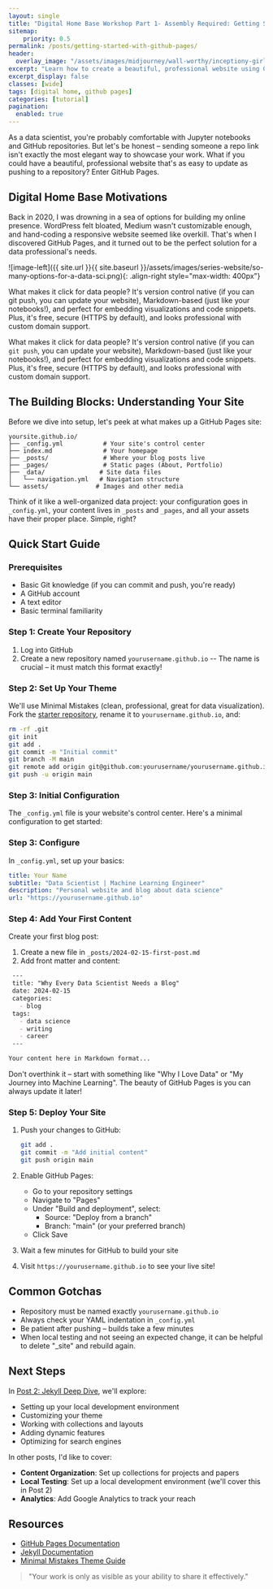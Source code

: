 ```yaml
---
layout: single
title: "Digital Home Base Workshop Part 1- Assembly Required: Getting Started with GitHub Pages"
sitemap:
    priority: 0.5
permalink: /posts/getting-started-with-github-pages/
header:
  overlay_image: "/assets/images/midjourney/wall-worthy/inceptiony-girl-central-grandiose-scifi-feel.png"
excerpt: "Learn how to create a beautiful, professional website using GitHub Pages – perfect for data professionals who love version control and markdown."
excerpt_display: false
classes: [wide]
tags: [digital home, github pages]
categories: [tutorial]
pagination: 
  enabled: true
---
```


As a data scientist, you're probably comfortable with Jupyter notebooks and GitHub repositories. But let's be honest – sending someone a repo link isn't exactly the most elegant way to showcase your work. What if you could have a beautiful, professional website that's as easy to update as pushing to a repository? Enter GitHub Pages.

## Digital Home Base Motivations

Back in 2020, I was drowning in a sea of options for building my online presence. WordPress felt bloated, Medium wasn't customizable enough, and hand-coding a responsive website seemed like overkill. That's when I discovered GitHub Pages, and it turned out to be the perfect solution for a data professional's needs.

![image-left]({{ site.url }}{{ site.baseurl }}/assets/images/series-website/so-many-options-for-a-data-sci.png){: .align-right style="max-width: 400px"} 

What makes it click for data people? It's version control native (if you can git push, you can update your website), Markdown-based (just like your notebooks!), and perfect for embedding visualizations and code snippets. Plus, it's free, secure (HTTPS by default), and looks professional with custom domain support.

What makes it click for data people? It's version control native (if you can `git push`, you can update your website), Markdown-based (just like your notebooks!), and perfect for embedding visualizations and code snippets. Plus, it's free, secure (HTTPS by default), and looks professional with custom domain support.

## The Building Blocks: Understanding Your Site

Before we dive into setup, let's peek at what makes up a GitHub Pages site:

```
yoursite.github.io/
├── _config.yml           # Your site's control center
├── index.md              # Your homepage
├── _posts/               # Where your blog posts live
├── _pages/               # Static pages (About, Portfolio)
├── _data/               # Site data files
│   └── navigation.yml   # Navigation structure
└── assets/             # Images and other media
```

Think of it like a well-organized data project: your configuration goes in `_config.yml`, your content lives in `_posts` and `_pages`, and all your assets have their proper place. Simple, right?

## Quick Start Guide

### Prerequisites
- Basic Git knowledge (if you can commit and push, you're ready)
- A GitHub account
- A text editor
- Basic terminal familiarity

### Step 1: Create Your Repository
1. Log into GitHub
2. Create a new repository named `yourusername.github.io` -- The name is crucial – it must match this format exactly!

### Step 2: Set Up Your Theme
We'll use Minimal Mistakes (clean, professional, great for data visualization). Fork the [starter repository](https://github.com/mmistakes/mm-github-pages-starter), rename it to `yourusername.github.io`, and:

```bash
rm -rf .git
git init
git add .
git commit -m "Initial commit"
git branch -M main
git remote add origin git@github.com:yourusername/yourusername.github.io.git
git push -u origin main
```


### Step 3: Initial Configuration
The `_config.yml` file is your website's control center. Here's a minimal configuration to get started:

### Step 3: Configure
In `_config.yml`, set up your basics:

```yaml
title: Your Name
subtitle: "Data Scientist | Machine Learning Engineer"
description: "Personal website and blog about data science"
url: "https://yourusername.github.io"
```


### Step 4: Add Your First Content
Create your first blog post:
1. Create a new file in `_posts/2024-02-15-first-post.md`
2. Add front matter and content:

```markdown
 ---
 title: "Why Every Data Scientist Needs a Blog"
 date: 2024-02-15
 categories:
   - blog
 tags:
   - data science
   - writing
   - career
 ---

Your content here in Markdown format...
```

Don't overthink it – start with something like "Why I Love Data" or "My Journey into Machine Learning". The beauty of GitHub Pages is you can always update it later!

### Step 5: Deploy Your Site

1. Push your changes to GitHub:
   ```bash
   git add .
   git commit -m "Add initial content"
   git push origin main
   ```

2. Enable GitHub Pages:
   - Go to your repository settings
   - Navigate to "Pages"
   - Under "Build and deployment", select:
     - Source: "Deploy from a branch"
     - Branch: "main" (or your preferred branch)
   - Click Save

3. Wait a few minutes for GitHub to build your site
4. Visit `https://yourusername.github.io` to see your live site!

## Common Gotchas
- Repository must be named exactly `yourusername.github.io`
- Always check your YAML indentation in `_config.yml`
- Be patient after pushing – builds take a few minutes
- When local testing and not seeing an expected change, it can be helpful to delete "_site" and rebuild again. 


## Next Steps

In [Post 2: Jekyll Deep Dive](/posts/understanding-your-jekyll-site/), we'll explore:
- Setting up your local development environment
- Customizing your theme
- Working with collections and layouts
- Adding dynamic features
- Optimizing for search engines

In other posts, I'd like to cover: 
- **Content Organization**: Set up collections for projects and papers
- **Local Testing**: Set up a local development environment (we'll cover this in Post 2)
- **Analytics**: Add Google Analytics to track your reach


## Resources
- [GitHub Pages Documentation](https://docs.github.com/en/pages)
- [Jekyll Documentation](https://jekyllrb.com/docs/)
- [Minimal Mistakes Theme Guide](https://mmistakes.github.io/minimal-mistakes/docs/quick-start-guide/)

> "Your work is only as visible as your ability to share it effectively."   

